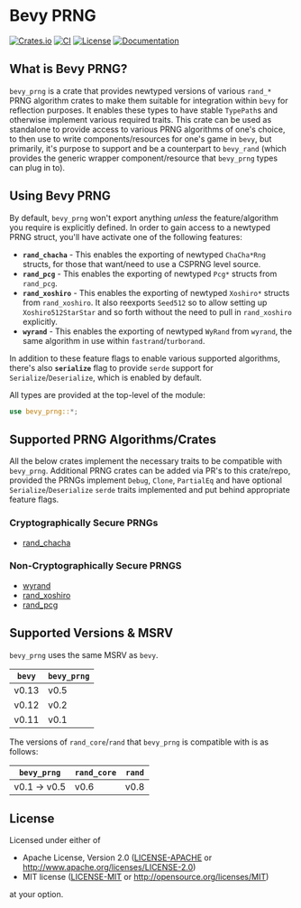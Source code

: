 # Bevy PRNG

[![Crates.io](https://img.shields.io/crates/v/bevy_prng.svg)](https://crates.io/crates/bevy_prng)
[![CI](https://github.com/Bluefinger/bevy_rand/actions/workflows/ci.yml/badge.svg)](https://github.com/Bluefinger/bevy_rand/actions/workflows/ci.yml)
[![License](https://img.shields.io/badge/license-Apache--2.0_OR_MIT-blue.svg)](https://github.com/Bluefinger/bevy_rand)
[![Documentation](https://docs.rs/bevy_prng/badge.svg)](https://docs.rs/bevy_prng)

## What is Bevy PRNG?

`bevy_prng` is a crate that provides newtyped versions of various `rand_*` PRNG algorithm crates to make them suitable for integration within `bevy` for reflection purposes. It enables these types to have stable `TypePath`s and otherwise implement various required traits. This crate can be used as standalone to provide access to various PRNG algorithms of one's choice, to then use to write components/resources for one's game in `bevy`, but primarily, it's purpose to support and be a counterpart to `bevy_rand` (which provides the generic wrapper component/resource that `bevy_prng` types can plug in to).

## Using Bevy PRNG

By default, `bevy_prng` won't export anything _unless_ the feature/algorithm you require is explicitly defined. In order to gain access to a newtyped PRNG struct, you'll have activate one of the following features:

- **`rand_chacha`** - This enables the exporting of newtyped `ChaCha*Rng` structs, for those that want/need to use a CSPRNG level source.
- **`rand_pcg`** - This enables the exporting of newtyped `Pcg*` structs from `rand_pcg`.
- **`rand_xoshiro`** - This enables the exporting of newtyped `Xoshiro*` structs from `rand_xoshiro`. It also reexports `Seed512` so to allow setting up `Xoshiro512StarStar` and so forth without the need to pull in `rand_xoshiro` explicitly.
- **`wyrand`** - This enables the exporting of newtyped `WyRand` from `wyrand`, the same algorithm in use within `fastrand`/`turborand`.

In addition to these feature flags to enable various supported algorithms, there's also **`serialize`** flag to provide `serde` support for `Serialize`/`Deserialize`, which is enabled by default.

All types are provided at the top-level of the module:

```rust ignore
use bevy_prng::*;
```

## Supported PRNG Algorithms/Crates

All the below crates implement the necessary traits to be compatible with `bevy_prng`. Additional PRNG crates can be added via PR's to this crate/repo, provided the PRNGs implement `Debug`, `Clone`, `PartialEq` and have optional `Serialize`/`Deserialize` `serde` traits implemented and put behind appropriate feature flags.

### Cryptographically Secure PRNGs

- [rand_chacha](https://crates.io/crates/rand_chacha)

### Non-Cryptographically Secure PRNGS

- [wyrand](https://crates.io/crates/wyrand)
- [rand_xoshiro](https://crates.io/crates/rand_xoshiro)
- [rand_pcg](https://crates.io/crates/rand_pcg)

## Supported Versions & MSRV

`bevy_prng` uses the same MSRV as `bevy`.

| `bevy` | `bevy_prng` |
| ------ | ----------- |
| v0.13  | v0.5        |
| v0.12  | v0.2        |
| v0.11  | v0.1        |

The versions of `rand_core`/`rand` that `bevy_prng` is compatible with is as follows:

| `bevy_prng`  | `rand_core` | `rand` |
| ------------ | ----------- | ------ |
| v0.1 -> v0.5 | v0.6        | v0.8   |

## License

Licensed under either of

- Apache License, Version 2.0 ([LICENSE-APACHE](LICENSE-APACHE) or http://www.apache.org/licenses/LICENSE-2.0)
- MIT license ([LICENSE-MIT](LICENSE-MIT) or http://opensource.org/licenses/MIT)

at your option.
